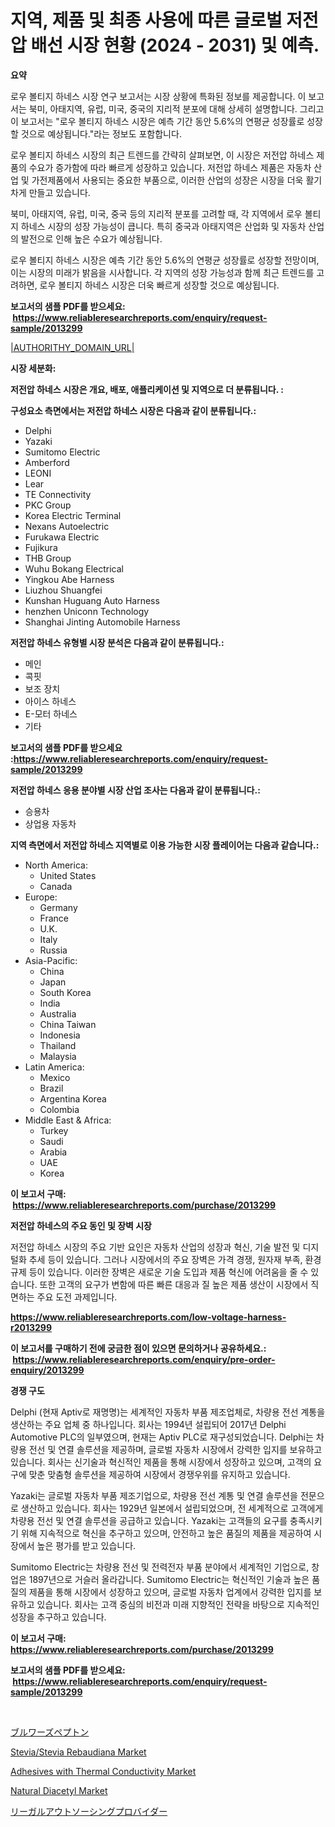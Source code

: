 <p><h1>지역, 제품 및 최종 사용에 따른 글로벌 저전압 배선 시장 현황 (2024 - 2031) 및 예측.</h1></p><p><strong>요약</strong></p>
<p><p>로우 볼티지 하네스 시장 연구 보고서는 시장 상황에 특화된 정보를 제공합니다. 이 보고서는 북미, 아태지역, 유럽, 미국, 중국의 지리적 분포에 대해 상세히 설명합니다. 그리고 이 보고서는 "로우 볼티지 하네스 시장은 예측 기간 동안 5.6%의 연평균 성장률로 성장할 것으로 예상됩니다."라는 정보도 포함합니다.</p><p>로우 볼티지 하네스 시장의 최근 트렌드를 간략히 살펴보면, 이 시장은 저전압 하네스 제품의 수요가 증가함에 따라 빠르게 성장하고 있습니다. 저전압 하네스 제품은 자동차 산업 및 가전제품에서 사용되는 중요한 부품으로, 이러한 산업의 성장은 시장을 더욱 활기차게 만들고 있습니다.</p><p>북미, 아태지역, 유럽, 미국, 중국 등의 지리적 분포를 고려할 때, 각 지역에서 로우 볼티지 하네스 시장의 성장 가능성이 큽니다. 특히 중국과 아태지역은 산업화 및 자동차 산업의 발전으로 인해 높은 수요가 예상됩니다.</p><p>로우 볼티지 하네스 시장은 예측 기간 동안 5.6%의 연평균 성장률로 성장할 전망이며, 이는 시장의 미래가 밝음을 시사합니다. 각 지역의 성장 가능성과 함께 최근 트렌드를 고려하면, 로우 볼티지 하네스 시장은 더욱 빠르게 성장할 것으로 예상됩니다.</p></p>
<p><strong>보고서의 샘플 PDF를 받으세요: &nbsp;<a href="https://www.reliableresearchreports.com/enquiry/request-sample/2013299">https://www.reliableresearchreports.com/enquiry/request-sample/2013299</a></strong></p>
<p><a href="|AUTHORITHY_DOMAIN_URL|">|AUTHORITHY_DOMAIN_URL|</a></p>
<p><strong>시장 세분화:</strong></p>
<p><strong> 저전압 하네스 시장은 개요, 배포, 애플리케이션 및 지역으로 더 분류됩니다. :</strong></p>
<p><strong>구성요소 측면에서는 저전압 하네스 시장은 다음과 같이 분류됩니다.:</strong></p>
<p><ul><li>Delphi</li><li>Yazaki</li><li>Sumitomo Electric</li><li>Amberford</li><li>LEONI</li><li>Lear</li><li>TE Connectivity</li><li>PKC Group</li><li>Korea Electric Terminal</li><li>Nexans Autoelectric</li><li>Furukawa Electric</li><li>Fujikura</li><li>THB Group</li><li>Wuhu Bokang Electrical</li><li>Yingkou Abe Harness</li><li>Liuzhou Shuangfei</li><li>Kunshan Huguang Auto Harness</li><li>henzhen Uniconn Technology</li><li>Shanghai Jinting Automobile Harness</li></ul></p>
<p><strong> 저전압 하네스 유형별 시장 분석은 다음과 같이 분류됩니다.:</strong></p>
<p><ul><li>메인</li><li>콕핏</li><li>보조 장치</li><li>아이스 하네스</li><li>E-모터 하네스</li><li>기타</li></ul></p>
<p><strong>보고서의 샘플 PDF를 받으세요 :<a href="https://www.reliableresearchreports.com/enquiry/request-sample/2013299">https://www.reliableresearchreports.com/enquiry/request-sample/2013299</a></strong></p>
<p><strong> 저전압 하네스 응용 분야별 시장 산업 조사는 다음과 같이 분류됩니다.:</strong></p>
<p><ul><li>승용차</li><li>상업용 자동차</li></ul></p>
<p><strong>지역 측면에서 저전압 하네스 지역별로 이용 가능한 시장 플레이어는 다음과 같습니다.:</strong></p>
<p><ul>
    <li>
        North America:
        <ul>
            <li>United States</li>
            <li>Canada</li>
        </ul>
    </li>
    <li>
        Europe:
        <ul>
            <li>Germany</li>
            <li>France</li>
            <li>U.K.</li>
            <li>Italy</li>
            <li>Russia</li>
        </ul>
    </li>
    <li>
        Asia-Pacific:
        <ul>
            <li>China</li>
            <li>Japan</li>
            <li>South Korea</li>
            <li>India</li>
            <li>Australia</li>
            <li>China Taiwan</li>
            <li>Indonesia</li>
            <li>Thailand</li>
            <li>Malaysia</li>
        </ul>
    </li>
    <li>
        Latin America:
        <ul>
            <li>Mexico</li>
            <li>Brazil</li>
            <li>Argentina Korea</li>
            <li>Colombia</li>
        </ul>
    </li>
    <li>
        Middle East & Africa:
        <ul>
            <li>Turkey</li>
            <li>Saudi</li>
            <li>Arabia</li>
            <li>UAE</li>
            <li>Korea</li>
        </ul>
    </li>
    </ul></p>
<p><strong>이 보고서 구매: &nbsp;<a href="https://www.reliableresearchreports.com/purchase/2013299">https://www.reliableresearchreports.com/purchase/2013299</a></strong></p>
<p><strong>저전압 하네스의 주요 동인 및 장벽 시장</strong></p>
<p><p>저전압 하네스 시장의 주요 기반 요인은 자동차 산업의 성장과 혁신, 기술 발전 및 디지털화 추세 등이 있습니다. 그러나 시장에서의 주요 장벽은 가격 경쟁, 원자재 부족, 환경 규제 등이 있습니다. 이러한 장벽은 새로운 기술 도입과 제품 혁신에 어려움을 줄 수 있습니다. 또한 고객의 요구가 변함에 따른 빠른 대응과 질 높은 제품 생산이 시장에서 직면하는 주요 도전 과제입니다.</p></p>
<p><strong><a href="https://www.reliableresearchreports.com/low-voltage-harness-r2013299">https://www.reliableresearchreports.com/low-voltage-harness-r2013299</a></strong></p>
<p><strong>이 보고서를 구매하기 전에 궁금한 점이 있으면 문의하거나 공유하세요.: &nbsp;<a href="https://www.reliableresearchreports.com/enquiry/pre-order-enquiry/2013299">https://www.reliableresearchreports.com/enquiry/pre-order-enquiry/2013299</a></strong></p>
<p><strong>경쟁 구도</strong></p>
<p><p>Delphi (현재 Aptiv로 재명명)는 세계적인 자동차 부품 제조업체로, 차량용 전선 계통을 생산하는 주요 업체 중 하나입니다. 회사는 1994년 설립되어 2017년 Delphi Automotive PLC의 일부였으며, 현재는 Aptiv PLC로 재구성되었습니다. Delphi는 차량용 전선 및 연결 솔루션을 제공하며, 글로벌 자동차 시장에서 강력한 입지를 보유하고 있습니다. 회사는 신기술과 혁신적인 제품을 통해 시장에서 성장하고 있으며, 고객의 요구에 맞춘 맞춤형 솔루션을 제공하여 시장에서 경쟁우위를 유지하고 있습니다.</p><p>Yazaki는 글로벌 자동차 부품 제조기업으로, 차량용 전선 계통 및 연결 솔루션을 전문으로 생산하고 있습니다. 회사는 1929년 일본에서 설립되었으며, 전 세계적으로 고객에게 차량용 전선 및 연결 솔루션을 공급하고 있습니다. Yazaki는 고객들의 요구를 충족시키기 위해 지속적으로 혁신을 추구하고 있으며, 안전하고 높은 품질의 제품을 제공하여 시장에서 높은 평가를 받고 있습니다.</p><p>Sumitomo Electric는 차량용 전선 및 전력전자 부품 분야에서 세계적인 기업으로, 창업은 1897년으로 거슬러 올라갑니다. Sumitomo Electric는 혁신적인 기술과 높은 품질의 제품을 통해 시장에서 성장하고 있으며, 글로벌 자동차 업계에서 강력한 입지를 보유하고 있습니다. 회사는 고객 중심의 비전과 미래 지향적인 전략을 바탕으로 지속적인 성장을 추구하고 있습니다.</p></p>
<p><strong>이 보고서 구매: &nbsp; <a href="https://www.reliableresearchreports.com/purchase/2013299">https://www.reliableresearchreports.com/purchase/2013299</a></strong></p>
<p><strong>보고서의 샘플 PDF를 받으세요: &nbsp;<a href="https://www.reliableresearchreports.com/enquiry/request-sample/2013299">https://www.reliableresearchreports.com/enquiry/request-sample/2013299</a></strong><strong></strong></p>
<p>&nbsp;</p>
<p><p><a href="https://github.com/Fatimaklein1/Market-Research-Report-List-1/blob/main/1968978117867.md">ブルワーズペプトン</a></p><p><a href="https://issuu.com/reportprime-2/docs/steviastevia-rebaudiana-market-size-2030.pptx">Stevia/Stevia Rebaudiana Market</a></p><p><a href="https://github.com/HenrietteMills1/Market-Research-Report-List-1/blob/main/adhesives-with-thermal-conductivity-market.md">Adhesives with Thermal Conductivity Market</a></p><p><a href="https://issuu.com/reportprime-2/docs/natural-diacetyl-market-size-2030.pptx">Natural Diacetyl Market</a></p><p><a href="https://medium.com/@kelscdowell78456/%E6%B3%95%E7%9A%84%E3%82%A2%E3%82%A6%E3%83%88%E3%82%BD%E3%83%BC%E3%82%B7%E3%83%B3%E3%82%B0%E3%83%97%E3%83%AD%E3%83%90%E3%82%A4%E3%83%80%E3%81%AE%E5%B8%82%E5%A0%B4%E3%82%B7%E3%82%A7%E3%82%A2%E3%81%A8%E6%96%B0%E3%81%97%E3%81%84%E3%83%88%E3%83%AC%E3%83%B3%E3%83%89%E5%88%86%E6%9E%90-%E3%81%9D%E3%81%AE%E3%82%BF%E3%82%A4%E3%83%97-%E3%82%A2%E3%83%97%E3%83%AA%E3%82%B1%E3%83%BC%E3%82%B7%E3%83%A7%E3%83%B3-%E6%9C%80%E7%B5%82%E4%BD%BF%E7%94%A8%E9%80%94%E3%81%8A%E3%82%88%E3%81%B32024%E5%B9%B4%E3%81%8B%E3%82%892031%E5%B9%B4%E3%81%BE%E3%81%A7%E3%81%AE%E4%BA%88%E6%B8%AC%E3%81%AB%E3%82%88%E3%82%8B-f4ebd96d9acd">リーガルアウトソーシングプロバイダー</a></p></p>